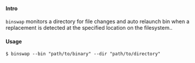 #### Intro
`binswap` monitors a directory for file changes and auto relaunch bin when a replacement is detected at the specified location on the filesystem..

#### Usage
```
$ binswap --bin "path/to/binary" --dir "path/to/directory"
```
